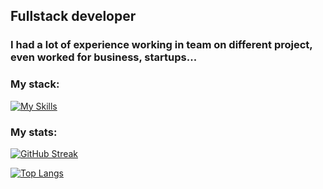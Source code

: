 <h2>
Fullstack developer
</h2>

### I had a lot of experience working in team on different project, even worked for business, startups...

### My stack:
[![My Skills](https://skillicons.dev/icons?i=html,css,sass,js,ts,react,materialui,redux,postgres,express,nodejs,vite,fastapi,threejs,figma)](https://skillicons.dev)

### My stats:
[![GitHub Streak](https://streak-stats.demolab.com?user=wlrff&theme=tokyonight-duo&border_radius=24)](https://git.io/streak-stats)

[![Top Langs](https://github-readme-stats.vercel.app/api/top-langs/?username=wlrff&layout=compact&theme=vision-friendly-dark)](https://github.com/anuraghazra/github-readme-stats)


